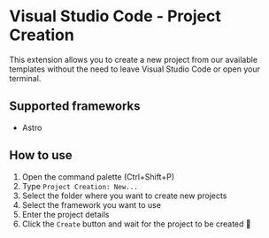 # Visual Studio Code - Project Creation

This extension allows you to create a new project from our available templates without the need to leave Visual Studio Code or open your terminal.

## Supported frameworks

- Astro

## How to use

1. Open the command palette (Ctrl+Shift+P)
2. Type `Project Creation: New...`
3. Select the folder where you want to create new projects
4. Select the framework you want to use
5. Enter the project details
6. Click the `Create` button and wait for the project to be created 🚀
